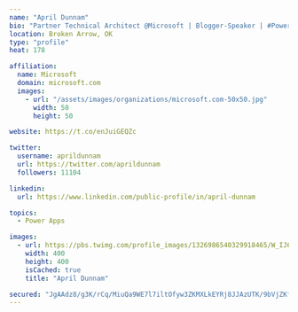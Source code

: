 ```yaml
---
name: "April Dunnam"
bio: "Partner Technical Architect @Microsoft | Blogger-Speaker | #PowerApps, #PowerAutomate, #Office365, #SharePoint | #WIT | #Karaoke Queen"
location: Broken Arrow, OK
type: "profile"
heat: 178

affiliation:
  name: Microsoft
  domain: microsoft.com
  images:
    - url: "/assets/images/organizations/microsoft.com-50x50.jpg"
      width: 50
      height: 50

website: https://t.co/enJuiGEQZc

twitter:
  username: aprildunnam
  url: https://twitter.com/aprildunnam
  followers: 11104

linkedin:
  url: https://www.linkedin.com/public-profile/in/april-dunnam

topics:
  - Power Apps

images:
  - url: https://pbs.twimg.com/profile_images/1326986540329918465/W_IJ6Ih2_400x400.jpg
    width: 400
    height: 400
    isCached: true
    title: "April Dunnam"

secured: "JgAAdz8/g3K/rCq/MiuQa9WE7l7iltOfyw3ZKMXLkEYRj8JJAzUTK/9bVjZKf2c3m6YKKs7neNM0SsWsTFt1hbTwLzzl9reJeTTSf1x5l9FwyARnrhPp+DtpanFvR4k53DtkMRa4W2WEQDQMWER4YIzX6cBXu1OgmxoQ9NxUwmsmdySAq+IlVkYtJys7ewx/M4V1S45KOz3H8lMRiGKJuR6K+dQolAce8iMQM14xV/2JmNb8HJM2xCOQm+fzZtOKRTw+57z8ve2uCtJb5dXenZuo72abTBpb8MmUXNgCqV8iRI8/3F+Ch9HSJRBcx+sWrS8y4H9fR2p+tFrusYr6ywPGoA2UPwYAPKCwicoXg5jM3Eo2/0pm5+yfXCclvoMczBJIYcl6kyKnf1wYtcifaeYbylFxWBRWIvqEfKllK2g=;e1MU/CVg0m1hebVn96LCVg=="
---
```


